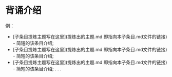 # 背诵介绍

例：

* [子条目提炼主题写在这里](提炼出的主题.md 即指向本子条目.md文件的链接) - 简短的该条目介绍;
* [子条目提炼主题写在这里](提炼出的主题.md 即指向本子条目.md文件的链接) - 简短的该条目介绍;
* [子条目提炼主题写在这里](提炼出的主题.md 即指向本子条目.md文件的链接) - 简短的该条目介绍;
.
.
.